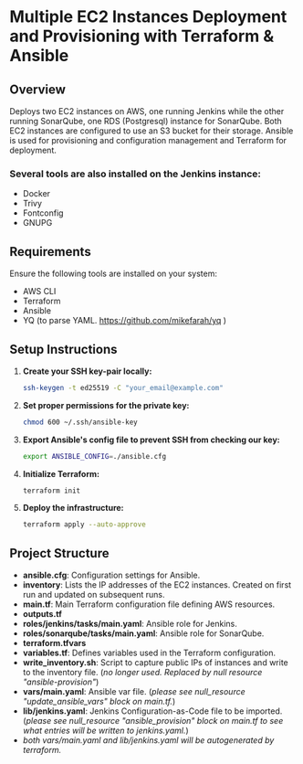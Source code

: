 # Multiple EC2 Instances Deployment and Provisioning with Terraform & Ansible

## Overview
Deploys two EC2 instances on AWS, one running Jenkins while the other running SonarQube, one RDS (Postgresql) instance for SonarQube. Both EC2 instances are configured to use an S3 bucket for their storage. Ansible is used for provisioning and configuration management and Terraform for deployment.

### Several tools are also installed on the Jenkins instance: 
 - Docker
 - Trivy
 - Fontconfig
 - GNUPG

## Requirements
Ensure the following tools are installed on your system:
- AWS CLI
- Terraform
- Ansible
- YQ (to parse YAML. https://github.com/mikefarah/yq )

## Setup Instructions

1. **Create your SSH key-pair locally:**
   ```bash
   ssh-keygen -t ed25519 -C "your_email@example.com"
   ```

2. **Set proper permissions for the private key:**
   ```bash
   chmod 600 ~/.ssh/ansible-key
   ```

3. **Export Ansible's config file to prevent SSH from checking our key:**
   ```bash
   export ANSIBLE_CONFIG=./ansible.cfg
   ```

4. **Initialize Terraform:**
   ```bash
   terraform init
   ```

5. **Deploy the infrastructure:**
   ```bash
   terraform apply --auto-approve
   ```

## Project Structure
- **ansible.cfg**: Configuration settings for Ansible.
- **inventory**: Lists the IP addresses of the EC2 instances. Created on first run and updated on subsequent runs.
- **main.tf**: Main Terraform configuration file defining AWS resources.
- **outputs.tf**
- **roles/jenkins/tasks/main.yaml**: Ansible role for Jenkins.
- **roles/sonarqube/tasks/main.yaml**: Ansible role for SonarQube.
- **terraform.tfvars**
- **variables.tf**: Defines variables used in the Terraform configuration.
- **write_inventory.sh**: Script to capture public IPs of instances and write to the inventory file. (*no longer used. Replaced by null resource "ansible-provision"*)
- **vars/main.yaml**: Ansible var file.  (*please see null_resource "update_ansible_vars" block on main.tf.*)
- **lib/jenkins.yaml**: Jenkins Configuration-as-Code file to be imported. (*please see null_resource "ansible_provision" block on main.tf to see what entries will be written to jenkins.yaml.*)
- *both vars/main.yaml and lib/jenkins.yaml will be autogenerated by terraform.*